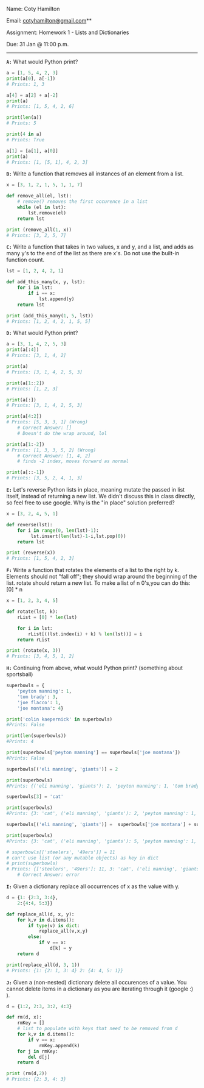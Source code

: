 Name: Coty Hamilton

Email: cotyhamilton@gmail.com**

Assignment: Homework 1 - Lists and Dictionaries

Due: 31 Jan @ 11:00 p.m.

---


**`A:`** What would Python print?


``` python
a = [1, 5, 4, 2, 3] 
print(a[0], a[-1])
# Prints: 1, 3

a[4] = a[2] + a[-2]
print(a)
# Prints: [1, 5, 4, 2, 6]

print(len(a))
# Prints: 5

print(4 in a)
# Prints: True

a[1] = [a[1], a[0]]
print(a)
# Prints: [1, [5, 1], 4, 2, 3]
```



**`B:`** Write a function that removes all instances of an element from a list.


``` python
x = [3, 1, 2, 1, 5, 1, 1, 7]

def remove_all(el, lst):
    # remove() removes the first occurence in a list
    while (el in lst):
        lst.remove(el)
    return lst

print (remove_all(1, x))
# Prints: [3, 2, 5, 7]
```


**`C:`** Write a function that takes in two values, x and y, and a list, and adds as many y's to the end of the list as there are x's. Do not use the built-in function count.


``` python
lst = [1, 2, 4, 2, 1]

def add_this_many(x, y, lst):
    for i in lst:
        if i == x:
            lst.append(y)
    return lst

print (add_this_many(1, 5, lst))
# Prints: [1, 2, 4, 2, 1, 5, 5]
```



**`D:`** What would Python print?


``` python
a = [3, 1, 4, 2, 5, 3]
print(a[:4])
# Prints: [3, 1, 4, 2]

print(a)
# Prints: [3, 1, 4, 2, 5, 3]

print(a[1::2])
# Prints: [1, 2, 3]

print(a[:])
# Prints: [3, 1, 4, 2, 5, 3]

print(a[4:2])
# Prints: [5, 3, 3, 1] (Wrong)
    # Correct Answer: []
    # Doesn't do the wrap around, lol

print(a[1:-2])
# Prints: [1, 3, 3, 5, 2] (Wrong)
    # Correct Answer: [1, 4, 2]
    # finds -2 index, moves forward as normal

print(a[::-1])
# Prints: [3, 5, 2, 4, 1, 3]
```


**`E:`**  Let's reverse Python lists in place, meaning mutate the passed in list itself, instead of returning a new list. We didn't discuss this in class directly, so feel free to use google. Why is the "in place" solution preferred?


``` python
x = [3, 2, 4, 5, 1]

def reverse(lst):
    for i in range(0, len(lst)-1):
         lst.insert(len(lst)-1-i,lst.pop(0))
    return lst

print (reverse(x))
# Prints: [1, 5, 4, 2, 3]
```



**`F:`** Write a function that rotates the elements of a list to the right by k. Elements should not "fall off"; they should wrap around the beginning of the list. rotate should return a new list. To make a list of n 0's,you can do this: [0] * n


``` python
x = [1, 2, 3, 4, 5]

def rotate(lst, k):
    rList = [0] * len(lst)

    for i in lst:
        rList[((lst.index(i) + k) % len(lst))] = i
    return rList

print (rotate(x, 3))
# Prints: [3, 4, 5, 1, 2]
```



**`H:`** Continuing from above, what would Python print? (something about sportsball)


``` python
superbowls = {
    'peyton manning': 1,
    'tom brady': 3,
    'joe flacco': 1,
    'joe montana': 4}

print('colin kaepernick' in superbowls)
#Prints: False

print(len(superbowls))
#Prints: 4

print(superbowls['peyton manning'] == superbowls['joe montana'])
#Prints: False

superbowls[('eli manning', 'giants')] = 2

print(superbowls)
#Prints: {('eli manning', 'giants'): 2, 'peyton manning': 1, 'tom brady': 3, 'joe flacco': 1, 'joe montana': 4}

superbowls[3] = 'cat'

print(superbowls)
#Prints: {3: 'cat', ('eli manning', 'giants'): 2, 'peyton manning': 1, 'tom brady': 3, 'joe flacco': 1, 'joe montana': 4}

superbowls[('eli manning', 'giants')] =  superbowls['joe montana'] + superbowls['peyton manning']

print(superbowls)
#Prints: {3: 'cat', ('eli manning', 'giants'): 5, 'peyton manning': 1, 'tom brady': 3, 'joe flacco': 1, 'joe montana': 4}

# superbowls[['steelers', '49ers']] = 11
# can't use list (or any mutable objects) as key in dict
# print(superbowls)
# Prints: {['steelers', '49ers']: 11, 3: 'cat', ('eli manning', 'giants'): 5, 'peyton manning': 1, 'tom brady': 3, 'joe flacco': 1, 'joe montana': 4} (wrong)
    # Correct Answer: error
```



**`I:`** Given a dictionary replace all occurrences of x as the value with y.


``` python
d = {1: {2:3, 3:4},
    2:{4:4, 5:3}}

def replace_all(d, x, y):
    for k,v in d.items():
        if type(v) is dict:
            replace_all(v,x,y)
        else:
            if v == x:
                d[k] = y
    return d

print(replace_all(d, 3, 1))
# Prints: {1: {2: 1, 3: 4} 2: {4: 4, 5: 1}}
```



**`J:`** Given a (non-nested) dictionary delete all occurences of a value. You cannot delete items in a dictionary as you are iterating through it (google :) ).


``` python
d = {1:2, 2:3, 3:2, 4:3}

def rm(d, x):
    rmKey = []
    # list to populate with keys that need to be removed from d
    for k,v in d.items():
        if v == x:
            rmKey.append(k)
    for j in rmKey:
        del d[j]
    return d

print (rm(d,2))
# Prints: {2: 3, 4: 3}
```